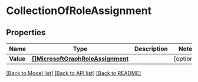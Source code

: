 # CollectionOfRoleAssignment

## Properties

Name | Type | Description | Notes
------------ | ------------- | ------------- | -------------
**Value** | [**[]MicrosoftGraphRoleAssignment**](microsoft.graph.roleAssignment.md) |  | [optional] 

[[Back to Model list]](../README.md#documentation-for-models) [[Back to API list]](../README.md#documentation-for-api-endpoints) [[Back to README]](../README.md)


